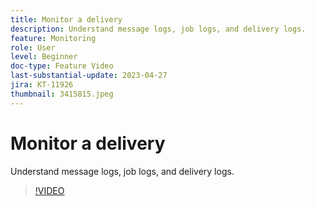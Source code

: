 ```yaml
---
title: Monitor a delivery
description: Understand message logs, job logs, and delivery logs.
feature: Monitoring
role: User
level: Beginner
doc-type: Feature Video
last-substantial-update: 2023-04-27
jira: KT-11926
thumbnail: 3415815.jpeg
---
```


# Monitor a delivery

Understand message logs, job logs, and delivery logs.

>[!VIDEO](https://video.tv.adobe.com/v/3415815/?learn=on)
